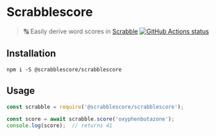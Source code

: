 # Scrabblescore
> :capital_abcd: Easily derive word scores in [Scrabble](https://en.wikipedia.org/wiki/Scrabble)
<a href="https://github.com/swinton/scrabblescore"><img alt="GitHub Actions status" src="https://github.com/swinton/scrabblescore/workflows/Build/badge.svg"></a>

## Installation

```
npm i -S @scrabblescore/scrabblescore
```

## Usage

```javascript
const scrabble = require('@scrabblescore/scrabblescore');

const score = await scrabble.score('oxyphenbutazone');
console.log(score);  // returns 41
```
